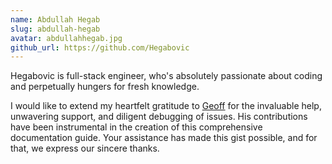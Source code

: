 ```yaml
---
name: Abdullah Hegab
slug: abdullah-hegab
avatar: abdullahhegab.jpg
github_url: https://github.com/Hegabovic
---
```

Hegabovic is full-stack engineer, who's absolutely passionate about coding and perpetually hungers for fresh knowledge.

I would like to extend my heartfelt gratitude to [Geoff](https://github.com/Geoffry304) for the invaluable help, unwavering support, and diligent debugging of issues. His contributions have been instrumental in the creation of this comprehensive documentation guide. Your assistance has made this gist possible, and for that, we express our sincere thanks.
